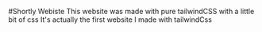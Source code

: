 #Shortly Webiste
This website was made with pure tailwindCSS with a little bit of css
It's actually the first website I made with tailwindCss
